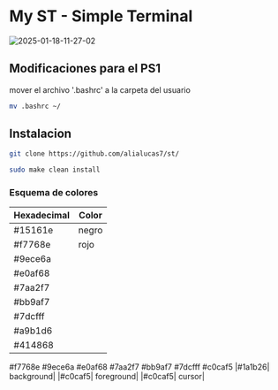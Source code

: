 # My ST - Simple Terminal
![2025-01-18-11-27-02](https://github.com/user-attachments/assets/33c7f5e0-9b32-45d3-807b-6dc06b3004a0)

## Modificaciones para el PS1
mover el archivo '.bashrc' a la carpeta del usuario 

```bash
mv .bashrc ~/
```

## Instalacion
```bash
git clone https://github.com/alialucas7/st/
```
```bash
sudo make clean install
```

### Esquema de colores
| Hexadecimal | Color | 
|-------------|-------|
|#15161e  | negro|
|#f7768e  | rojo |
|#9ece6a ||
|#e0af68 ||
|#7aa2f7| |
|#bb9af7| |
|#7dcfff| |
|#a9b1d6| |
|#414868| |
 #f7768e
 #9ece6a
 #e0af68
 #7aa2f7
 #bb9af7
 #7dcfff
 #c0caf5
 |#1a1b26| background|
 |#c0caf5| foreground|
|#c0caf5| cursor|
